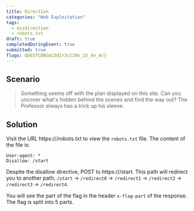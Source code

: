 ```yaml
---
title: Direction
categories: "Web Exploitation"
tags: 
  - misdirection
  - robots.txt
draft: true
completedDuringEvent: true
submitted: true
flags: QUESTCON{mi3d1r3ct10n_15_4n_4r}
---
```

## Scenario

> Something seems off with the plan displayed on this site. Can you uncover what's hidden behind the scenes and find the way out? The Professor always has a trick up his sleeve.

## Solution

Visit the URL https://<url>/robots.txt to view the `robots.txt` file. The content of the file is:
```
User-agent: *
Disallow: /start
```

Despite the disallow directive, POST to https://<url>/start. This path will redirect you to another path, `/start` -> `/redirect0` -> `/redirect1` -> `/redirect2` -> `/redirect3` -> `/redirect4`.

You will see the part of the flag in the header `x-flag-part` of the response. The flag is split into 5 parts.
